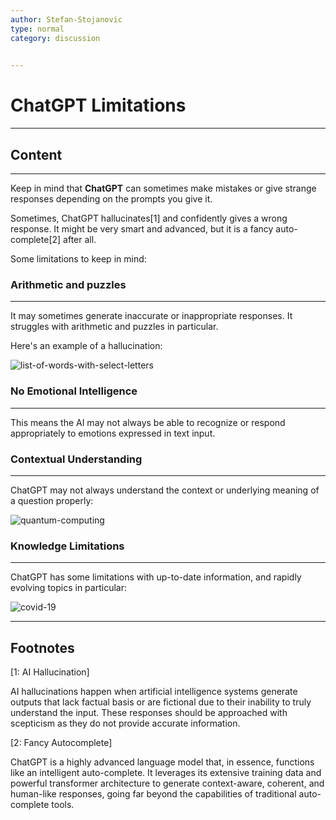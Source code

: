 ```yaml
---
author: Stefan-Stojanovic
type: normal
category: discussion
 

---
```


# ChatGPT Limitations

---

## Content

---

Keep in mind that **ChatGPT** can sometimes make mistakes or give strange responses depending on the prompts you give it.

Sometimes, ChatGPT hallucinates[1] and confidently gives a wrong response. It might be very smart and advanced, but it is a fancy auto-complete[2] after all.

Some limitations to keep in mind:

### Arithmetic and puzzles
---

It may sometimes generate inaccurate or inappropriate responses. It struggles with arithmetic and puzzles in particular.

Here's an example of a hallucination:

![list-of-words-with-select-letters](https://img.enkipro.com/40d030c590c998b67b32b4312ba0c35e.png)

### No Emotional Intelligence
---

This means the AI may not always be able to recognize or respond appropriately to emotions expressed in text input.

### Contextual Understanding
---

ChatGPT may not always understand the context or underlying meaning of a question properly:

![quantum-computing](https://img.enkipro.com/451536ac3abadb294e6582641bc427e4.png)

### Knowledge Limitations
---

ChatGPT has some limitations with up-to-date information, and rapidly evolving topics in particular:

![covid-19](https://img.enkipro.com/7a98fbe1ba4646751e01ccce7bdd0d08.png)


---
## Footnotes

[1: AI Hallucination]

AI hallucinations happen when artificial intelligence systems generate outputs that lack factual basis or are fictional due to their inability to truly understand the input. These responses should be approached with scepticism as they do not provide accurate information.

[2: Fancy Autocomplete]

ChatGPT is a highly advanced language model that, in essence, functions like an intelligent auto-complete. It leverages its extensive training data and powerful transformer architecture to generate context-aware, coherent, and human-like responses, going far beyond the capabilities of traditional auto-complete tools.